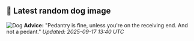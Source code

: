 ## 🐶 Latest random dog image
![Dog](https://images.dog.ceo/breeds/retriever-golden/Z6A_4459-Edit_200808.jpg)
**Advice:** "Pedantry is fine, unless you're on the receiving end. And not a pedant."
*Updated: 2025-09-17 13:40 UTC*
